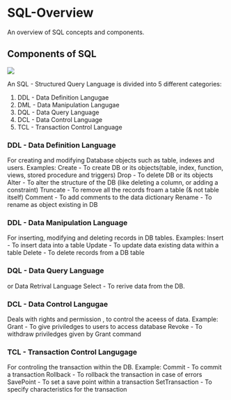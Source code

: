 # SQL-Overview
An overview of SQL concepts and components.

## Components of SQL 

<img src="https://user-images.githubusercontent.com/67065902/99171443-1c53a500-26d7-11eb-86ba-f4fe6fad8389.jpg" />

An SQL - Structured Query Language is divided into 5 different categories:

1. DDL - Data Definition Langugae
2. DML - Data Manipulation Langugae
3. DQL - Data Query Language
4. DCL - Data Control Language
5. TCL - Transaction Control Language

### DDL - Data Definition Language

For creating and modifying Database objects such as table, indexes and users.
Examples:
  Create - To create DB or its objects(table, index, function, views, stored procedure and triggers)
  Drop   - To delete DB or its objects
  Alter  - To alter the structure of the DB (like deleting a column, or adding a constraint)
  Truncate - To remove all the records froam a table (& not table itself)
  Comment - To add comments to the data dictionary 
  Rename  - To rename as object existing in DB
  
### DDL - Data Manipulation Language

For inserting, modifying and deleting records in DB tables.
Examples:
    Insert - To insert data into a table
    Update - To update data existing data within a table
    Delete - To delete records from a DB table
    
### DQL - Data Query Language

  or Data Retrival Language
  Select - To rerive data from the DB.
  
### DCL - Data Control Langugae

  Deals with rights and permission , to control the aceess of data.
  Example:
  Grant   - To give priviledges to users to access database
  Revoke  - To withdraw priviledges given by Grant command

### TCL - Transaction Control Langugage 

  For controling the transaction within the DB.
  Example:
  Commit   - To commit a transaction
  Rollback - To rollback the transaction in case of errors
  SavePoint - To set a save point within a transaction
  SetTransaction - To specify characteristics for the transaction
  
  
